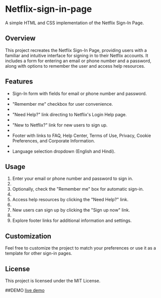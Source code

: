 # Netflix-sign-in-page
A simple HTML and CSS implementation of the Netflix Sign-In Page.

## Overview

This project recreates the Netflix Sign-In Page, providing users with a familiar and intuitive interface for signing in to their Netflix accounts. It includes a form for entering an email or phone number and a password, along with options to remember the user and access help resources.

## Features

- Sign-In form with fields for email or phone number and password.
- 
- "Remember me" checkbox for user convenience.
- 
- "Need Help?" link directing to Netflix's Login Help page.
- 
- "New to Netflix?" link for new users to sign up.
- 
- Footer with links to FAQ, Help Center, Terms of Use, Privacy, Cookie Preferences, and Corporate Information.
- 
- Language selection dropdown (English and Hindi).

## Usage


1. Enter your email or phone number and password to sign in.
2. 
3. Optionally, check the "Remember me" box for automatic sign-in.
4. 
5. Access help resources by clicking the "Need Help?" link.
6. 
7. New users can sign up by clicking the "Sign up now" link.
8. 
9. Explore footer links for additional information and settings.

## Customization

Feel free to customize the project to match your preferences or use it as a template for other sign-in pages.

## License

This project is licensed under the MIT License.

##DEMO
[live demo]()

